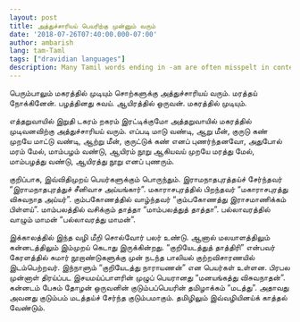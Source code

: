 ```yaml
---
layout: post
title: அத்துச்சாரியய் பெயரிற்கு முன்னும் வரும்
date: '2018-07-26T07:40:00.000-07:00'
author: ambarish
lang: tam-Taml
tags: ["dravidian languages"]
description: Many Tamil words ending in ‐am are often misspelt in context, and this article attempts to redress the mistake.
---
```


பெரும்பாலும் மகரத்தில் முடியும் சொற்களுக்கு அத்துச்சாரியய் வரும். மரத்தய் நோக்கினேன். பழத்தினது சுவய். ஆயிரத்தில் ஒருவன். மகரத்தில் முடியும்.

எத்தறுவாயில் இறுதி டகரம் றகரம் இரட்டிக்குமோ அத்தறுவாயில் மகரத்தில் முடிவனவிற்கு அத்துச்சாரியய் வரும். எப்படி மாடு வண்டி, ஆறு மீன், குருடு கண் முறயே மாட்டு வண்டி, ஆற்று மீன், குருட்டுக் கண் எனப் புணர்ந்தனவோ, அதுபோல் மரம் மேல், மாம்பழம் வண்டு, ஆயிரம் நூறு ஆகியவய் முறயே மரத்து மேல், மாம்பழத்து வண்டு, ஆயிரத்து நூறு எனப் புணரும்.

குறிப்பாக, இவ்விதிமுறய் பெயர்களுக்கும் பொருந்தும். இராமநாதபுரத்தய்ச் சேர்ந்தவர் “இராமநாதபுரத்துச் சீனிவாச அய்யங்கார்”. மகாராசபுரத்தில் பிறந்தவர் “மகாராசபுரத்து விசுவநாத அய்யர்”. கும்பகோணத்தில் வாழ்ந்தவர் “கும்பகோணத்து இராசமாணிக்கம் பிள்ளய்”. மாம்பலத்தில் வசிக்கும் தாத்தா “மாம்பலத்துத் தாத்தா”. பல்லாவரத்தில் வாழும் மாமன் “பல்லாவரத்து மாமன்”.

இக்காலத்தில் இந்த வழி மீறி சொல்வோர் பலர் உண்டு. ஆனால் மலயாளத்திலும் கன்னடத்திலும் இம்முறய் கெடாது இருக்கின்றது. “குறியேடத்துத் தாத்திரி” என்பவர் கேரளத்தில் சுமார் நூறாண்டுகளுக்கு முன் நடந்த பாலியல் குற்றவிசாரணயில் இடம்பெற்றவர். இந்நாளும் “குறியேடத்து நாராயணன்” என பெயர்கள் உள்ளன. பிரபல முன்னாள் திரய்ப்பட இசயமய்ப்பாளரின் முழுப் பெயரானது “மனயங்கத்து விசுவநாதன்”. கன்னடம் பேசும் தோழன் ஒருவனின் குடும்பப்பெயரின் தமிழாக்கம் “மடத்து”. அதாவது அவனது குடும்பம் மடத்தய்ச் சேர்ந்த குடும்பமாகும். தமிழிலும் இவ்வழியினய்க் காத்தல் வேண்டும்.
